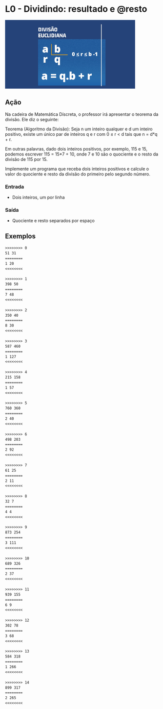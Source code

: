# L0 - Dividindo: resultado e @resto

![Imagem Teorema da Divisão](cover.png)

## Ação

Na cadeira de Matemática Díscreta, o professor irá apresentar o teorema da
divisão. Ele diz o seguinte:

Teorema (Algoritmo da Divisão): Seja n um inteiro qualquer e d um inteiro
positivo, existe um único par de inteiros q e r com 0 ≤ r < d tais que n =
d*q + r.

Em outras palavras, dado dois inteiros positivos, por exemplo, 115 e 15,
podemos escrever 115 = 15*7 + 10, onde 7 e 10 são o quociente e o resto da
divisão de 115 por 15.

Implemente um programa que receba dois inteiros positivos e calcule o valor do
quociente e resto da divisão do primeiro pelo segundo número.

### Entrada

- Dois inteiros, um por linha

### Saída

- Quociente e resto separados por espaço

## Exemplos

```txt
>>>>>>>> 0
51 31
========
1 20
<<<<<<<<

>>>>>>>> 1
398 50
========
7 48
<<<<<<<<

>>>>>>>> 2
350 40
========
8 30
<<<<<<<<

>>>>>>>> 3
587 460
========
1 127
<<<<<<<<

>>>>>>>> 4
215 158
========
1 57
<<<<<<<<

>>>>>>>> 5
760 360
========
2 40
<<<<<<<<

>>>>>>>> 6
498 203
========
2 92
<<<<<<<<

>>>>>>>> 7
61 25
========
2 11
<<<<<<<<

>>>>>>>> 8
32 7
========
4 4
<<<<<<<<

>>>>>>>> 9
873 254
========
3 111
<<<<<<<<

>>>>>>>> 10
689 326
========
2 37
<<<<<<<<

>>>>>>>> 11
939 155
========
6 9
<<<<<<<<

>>>>>>>> 12
302 78
========
3 68
<<<<<<<<

>>>>>>>> 13
584 318
========
1 266
<<<<<<<<

>>>>>>>> 14
899 317
========
2 265
<<<<<<<<
```
